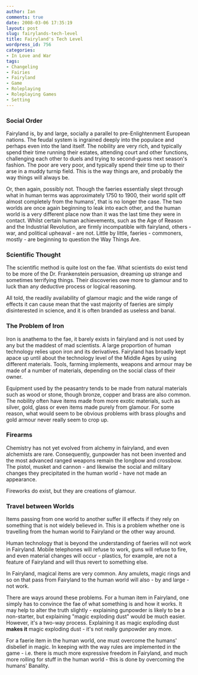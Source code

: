 ```yaml
---
author: Ian
comments: true
date: 2008-03-06 17:35:19
layout: post
slug: fairylands-tech-level
title: Fairyland's Tech Level
wordpress_id: 756
categories:
- In Love and War
tags:
- Changeling
- Fairies
- Fairyland
- Game
- Roleplaying
- Roleplaying Games
- Setting
---
```


<h3>Social Order</h3>
<p>Fairyland is, by and large, socially a parallel to pre-Enlightenment European nations.  The feudal system is ingrained deeply into the populace and perhaps even into the land itself.  The nobility are very rich, and typically spend their time running their estates, attending court and other functions, challenging each other to duels and trying to second-guess next season&#039;s fashion.  The poor are very poor, and typically spend their time up to their arse in a muddy turnip field.  This is the way things are, and probably the way things will always be.</p>
<p>Or, then again, possibly not.  Though the faeries essentially slept through what in human terms was approximately 1750 to 1900, their world split off almost completely from the humans&#039;, that is no longer the case.  The two worlds are once again beginning to leak into each other, and the human world is a very different place now than it was the last time they were in contact.  Whilst certain human achievements, such as the Age of Reason and the Industrial Revolution, are firmly incompatible with fairyland, others - war, and political upheaval - are not.  Little by little, faeries - commoners, mostly - are beginning to question the Way Things Are.</p>
<h3>Scientific Thought</h3>
<p>The scientific method is quite lost on the fae.  What scientists do exist tend to be more of the Dr. Frankenstein persuasion, dreaming up strange and sometimes terrifying things.  Their discoveries owe more to glamour and to luck than any deductive process or logical reasoning.</p>
<p>All told, the readily availability of glamour magic and the wide range of effects it can cause mean that the vast majority of faeries are simply disinterested in science, and it is often branded as useless and banal.</p>
<h3>The Problem of Iron</h3>
<p>Iron is anathema to the fae, it barely exists in fairyland and is not used by any but the maddest of mad scientists.  A large proportion of human technology relies upon iron and its derivatives.  Fairyland has broadly kept apace up until about the technology level of the Middle Ages by using different materials.  Tools, farming implements, weapons and armour may be made of a number of materials, depending on the social class of their owner.</p>
<p>Equipment used by the peasantry tends to be made from natural materials such as wood or stone, though bronze, copper and brass are also common.  The nobility often have items made from more exotic materials, such as silver, gold, glass or even items made purely from glamour.  For some reason, what would seem to be obvious problems with brass ploughs and gold armour never really seem to crop up.</p>
<h3>Firearms</h3>
<p>Chemistry has not yet evolved from alchemy in fairyland, and even alchemists are rare.  Consequently, gunpowder has not been invented and the most advanced ranged weapons remain the longbow and crossbow.  The pistol, musket and cannon - and likewise the social and military changes they precipitated in the human world - have not made an appearance.</p>
<p>Fireworks do exist, but they are creations of glamour.</p>
<h3>Travel between Worlds</h3>
<p>Items passing from one world to another suffer ill effects if they rely on something that is not widely believed in.  This is a problem whether one is travelling from the human world to Fairyland or the other way around.</p>
<p>Human technology that is beyond the understanding of faeries will not work in Fairyland.  Mobile telephones will refuse to work, guns will refuse to fire, and even material changes will occur - plastics, for example, are not a feature of Fairyland and will thus revert to something else.</p>
<p>In Fairyland, magical items are very common.  Any amulets, magic rings and so on that pass from Fairyland to the human world will also - by and large - not work.</p>
<p>There are ways around these problems.  For a human item in Fairyland, one simply has to convince the fae of what something is and how it works.  It may help to alter the truth slightly - explaining gunpowder is likely to be a non-starter, but explaining "magic exploding dust" would be much easier.  However, it&#039;s a two-way process.  Explaining it as magic exploding dust <b>makes it</b> magic exploding dust - it&#039;s not really gunpowder any more.</p>
<p>For a faerie item in the human world, one must overcome the humans&#039; disbelief in magic.  In keeping with the way rules are implemented in the game - i.e. there is much more expressive freedom in Fairyland, and much more rolling for stuff in the human world - this is done by overcoming the humans&#039; Banality.</p>